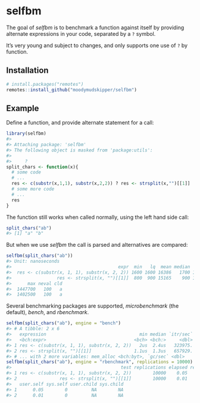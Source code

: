 
<!-- README.md is generated from README.Rmd. Please edit that file -->

# selfbm

The goal of *selfbm* is to benchmark a function against itself by
providing alternate expressions in your code, separated by a `?` symbol.

It’s very young and subject to changes, and only supports one use of `?`
by function.

## Installation

``` r
# install.packages("remotes")
remotes::install_github("moodymudskipper/selfbm")
```

## Example

Define a function, and provide alternate statement for a call:

``` r
library(selfbm)
#> 
#> Attaching package: 'selfbm'
#> The following object is masked from 'package:utils':
#> 
#>     ?
split_chars <- function(x){
  # some code
  # ...
  res <- c(substr(x,1,1), substr(x,2,2)) ? res <- strsplit(x,"")[[1]]
  # some more code
  # ...
  res
}
```

The function still works when called normally, using the left hand side
call:

``` r
split_chars("ab")
#> [1] "a" "b"
```

But when we use *selfbm* the call is parsed and alternatives are
compared:

``` r
selfbm(split_chars("ab"))
#> Unit: nanoseconds
#>                                        expr  min   lq  mean median   uq
#>  res <- c(substr(x, 1, 1), substr(x, 2, 2)) 1600 1600 16386   1700 1800
#>                 res <- strsplit(x, "")[[1]]  800  900 15165    900 1000
#>      max neval cld
#>  1447700   100   a
#>  1402500   100   a
```

Several benchmarking packages are supported, *microbenchmark* (the
default), *bench*, and *rbenchmark*.

``` r
selfbm(split_chars("ab"), engine = "bench")
#> # A tibble: 2 x 6
#>   expression                                   min median `itr/sec`
#>   <bch:expr>                                 <bch> <bch:>     <dbl>
#> 1 res <- c(substr(x, 1, 1), substr(x, 2, 2))   2us  2.4us   323975.
#> 2 res <- strsplit(x, "")[[1]]                1.1us  1.3us   657929.
#> # ... with 2 more variables: mem_alloc <bch:byt>, `gc/sec` <dbl>
selfbm(split_chars("ab"), engine = "rbenchmark", replications = 10000)
#>                                         test replications elapsed relative
#> 1 res <- c(substr(x, 1, 1), substr(x, 2, 2))        10000    0.05        5
#> 2                res <- strsplit(x, "")[[1]]        10000    0.01        1
#>   user.self sys.self user.child sys.child
#> 1      0.05        0         NA        NA
#> 2      0.01        0         NA        NA
```
